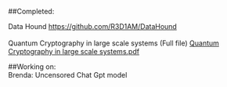 

##Completed:
<br>

Data Hound https://github.com/R3D1AM/DataHound  <br><br>
Quantum Cryptography in large scale systems (Full file)
[Quantum Cryptography in large scale systems.pdf](https://github.com/user-attachments/files/16927625/Quantum.Cryptography.in.large.scale.systems.pdf)





##Working on: 
<br>Brenda: 
Uncensored Chat Gpt model
